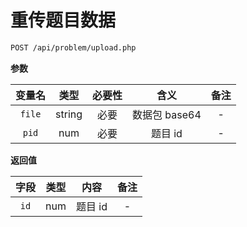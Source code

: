 # 重传题目数据

```bash
POST /api/problem/upload.php
```

**参数**

| 变量名 |  类型  | 必要性 |     含义      | 备注 |
| :----: | :----: | :----: | :-----------: | :--: |
| `file` | string |  必要  | 数据包 base64 |  -   |
| `pid`  |  num   |  必要  |    题目 id    |  -   |

**返回值**

| 字段 | 类型 |  内容   | 备注 |
| :--: | :--: | :-----: | :--: |
| `id` | num  | 题目 id |  -   |